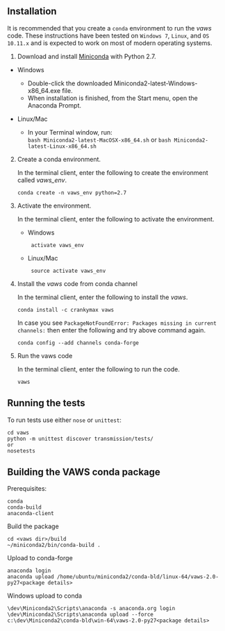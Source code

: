## Installation

It is recommended that you create a `conda` environment to run the *vaws* code.
These instructions have been tested on `Windows 7`, `Linux`, and `OS 10.11.x` and
is expected to work on most of modern operating systems.

1. Download and install [Miniconda](https://conda.io/miniconda.html) with Python 2.7.

 * Windows
    - Double-click the downloaded Miniconda2-latest-Windows-x86_64.exe file.
	- When installation is finished, from the Start menu, open the Anaconda Prompt.

 * Linux/Mac
    - In your Terminal window, run:   
    	```bash Miniconda2-latest-MacOSX-x86_64.sh``` or ```bash Miniconda2-latest-Linux-x86_64.sh```

2. Create a conda environment. 

    In the terminal client, enter the following to create the environment called *vaws_env*.

    ```conda create -n vaws_env python=2.7```

3. Activate the environment.

    In the terminal client, enter the following to activate the environment.

    * Windows
 
        ``` activate vaws_env```

     * Linux/Mac
 
        ``` source activate vaws_env```

4. Install the *vaws* code from conda channel

    In the terminal client, enter the following to install the *vaws*.

    ```conda install -c crankymax vaws```

    In case you see `PackageNotFoundError: Packages missing in current channels:` then enter the following and try above command again.

    ```conda config --add channels conda-forge```

5. Run the vaws code

    In the terminal client, enter the following to run the code.

    ```vaws```

## Running the tests

To run tests use either `nose` or `unittest`:
    
    cd vaws
    python -m unittest discover transmission/tests/
    or
    nosetests

## Building the VAWS conda package

Prerequisites:

    conda
    conda-build
    anaconda-client

Build the package

    cd <vaws dir>/build
    ~/miniconda2/bin/conda-build .

Upload to conda-forge

    anaconda login
    anaconda upload /home/ubuntu/miniconda2/conda-bld/linux-64/vaws-2.0-py27<package details>

Windows upload to conda

    \dev\Miniconda2\Scripts\anaconda -s anaconda.org login
    \dev\Miniconda2\Scripts\anaconda upload --force c:\dev\Miniconda2\conda-bld\win-64\vaws-2.0-py27<package details>
